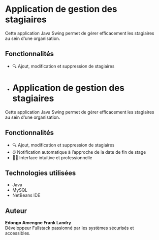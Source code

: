 # Application de gestion des stagiaires

Cette application Java Swing permet de gérer efficacement les stagiaires au sein d'une organisation.

## Fonctionnalités
- 🔍 Ajout, modification et suppression de stagiaires
- # Application de gestion des stagiaires

Cette application Java Swing permet de gérer efficacement les stagiaires au sein d'une organisation.

## Fonctionnalités
- 🔍 Ajout, modification et suppression de stagiaires
- ⏰ Notification automatique à l’approche de la date de fin de stage
- 🧑‍💻 Interface intuitive et professionnelle

## Technologies utilisées
- Java
- MySQL
- NetBeans IDE

## Auteur
**Edongo Amengne Frank Landry**  
Développeur Fullstack passionné par les systèmes sécurisés et accessibles.
